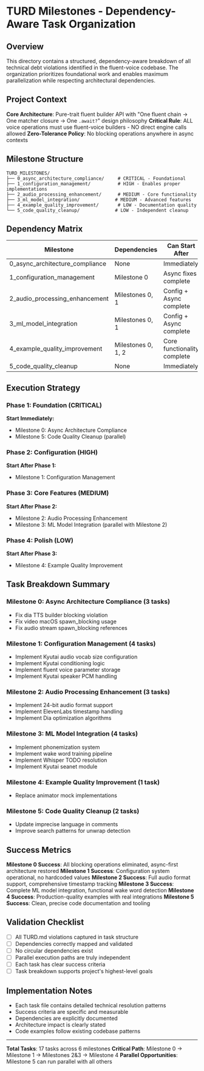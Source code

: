 # TURD Milestones - Dependency-Aware Task Organization

## Overview

This directory contains a structured, dependency-aware breakdown of all technical debt violations identified in the fluent-voice codebase. The organization prioritizes foundational work and enables maximum parallelization while respecting architectural dependencies.

## Project Context

**Core Architecture**: Pure-trait fluent builder API with "One fluent chain → One matcher closure → One `.await?`" design philosophy
**Critical Rule**: ALL voice operations must use fluent-voice builders - NO direct engine calls allowed
**Zero-Tolerance Policy**: No blocking operations anywhere in async contexts

## Milestone Structure

```
TURD_MILESTONES/
├── 0_async_architecture_compliance/     # CRITICAL - Foundational
├── 1_configuration_management/          # HIGH - Enables proper implementations  
├── 2_audio_processing_enhancement/      # MEDIUM - Core functionality
├── 3_ml_model_integration/             # MEDIUM - Advanced features
├── 4_example_quality_improvement/       # LOW - Documentation quality
└── 5_code_quality_cleanup/             # LOW - Independent cleanup
```

## Dependency Matrix

| Milestone | Dependencies | Can Start After | Parallel With |
|-----------|--------------|------------------|---------------|
| 0_async_architecture_compliance | None | Immediately | 5_code_quality_cleanup |
| 1_configuration_management | Milestone 0 | Async fixes complete | 5_code_quality_cleanup |
| 2_audio_processing_enhancement | Milestones 0, 1 | Config + Async complete | 3_ml_model_integration, 5_code_quality_cleanup |
| 3_ml_model_integration | Milestones 0, 1 | Config + Async complete | 2_audio_processing_enhancement, 5_code_quality_cleanup |
| 4_example_quality_improvement | Milestones 0, 1, 2 | Core functionality complete | 5_code_quality_cleanup |
| 5_code_quality_cleanup | None | Immediately | All milestones |

## Execution Strategy

### Phase 1: Foundation (CRITICAL)
**Start Immediately:**
- Milestone 0: Async Architecture Compliance
- Milestone 5: Code Quality Cleanup (parallel)

### Phase 2: Configuration (HIGH)  
**Start After Phase 1:**
- Milestone 1: Configuration Management

### Phase 3: Core Features (MEDIUM)
**Start After Phase 2:**
- Milestone 2: Audio Processing Enhancement
- Milestone 3: ML Model Integration (parallel with Milestone 2)

### Phase 4: Polish (LOW)
**Start After Phase 3:**
- Milestone 4: Example Quality Improvement

## Task Breakdown Summary

### Milestone 0: Async Architecture Compliance (3 tasks)
- Fix dia TTS builder blocking violation
- Fix video macOS spawn_blocking usage
- Fix audio stream spawn_blocking references

### Milestone 1: Configuration Management (4 tasks)
- Implement Kyutai audio vocab size configuration
- Implement Kyutai conditioning logic
- Implement fluent voice parameter storage
- Implement Kyutai speaker PCM handling

### Milestone 2: Audio Processing Enhancement (3 tasks)
- Implement 24-bit audio format support
- Implement ElevenLabs timestamp handling
- Implement Dia optimization algorithms

### Milestone 3: ML Model Integration (4 tasks)
- Implement phonemization system
- Implement wake word training pipeline
- Implement Whisper TODO resolution
- Implement Kyutai seanet module

### Milestone 4: Example Quality Improvement (1 task)
- Replace animator mock implementations

### Milestone 5: Code Quality Cleanup (2 tasks)
- Update imprecise language in comments
- Improve search patterns for unwrap detection

## Success Metrics

**Milestone 0 Success**: All blocking operations eliminated, async-first architecture restored
**Milestone 1 Success**: Configuration system operational, no hardcoded values
**Milestone 2 Success**: Full audio format support, comprehensive timestamp tracking
**Milestone 3 Success**: Complete ML model integration, functional wake word detection
**Milestone 4 Success**: Production-quality examples with real integrations
**Milestone 5 Success**: Clean, precise code documentation and tooling

## Validation Checklist

- [ ] All TURD.md violations captured in task structure
- [ ] Dependencies correctly mapped and validated
- [ ] No circular dependencies exist
- [ ] Parallel execution paths are truly independent
- [ ] Each task has clear success criteria
- [ ] Task breakdown supports project's highest-level goals

## Implementation Notes

- Each task file contains detailed technical resolution patterns
- Success criteria are specific and measurable
- Dependencies are explicitly documented
- Architecture impact is clearly stated
- Code examples follow existing codebase patterns

---

**Total Tasks**: 17 tasks across 6 milestones
**Critical Path**: Milestone 0 → Milestone 1 → Milestones 2&3 → Milestone 4
**Parallel Opportunities**: Milestone 5 can run parallel with all others